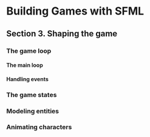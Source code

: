 # Building Games with SFML

## Section 3. Shaping the game

### The game loop

#### The main loop

#### Handling events

### The game states

### Modeling entities

### Animating characters